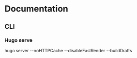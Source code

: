 # Documentation 

## CLI

### Hugo serve

hugo server --noHTTPCache --disableFastRender --buildDrafts